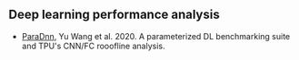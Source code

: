 ## Deep learning performance analysis

- [ParaDnn](yuwang2020TPU-roofline-benchmarking.md), Yu Wang et al. 2020. A parameterized DL 
 benchmarking suite and TPU's CNN/FC rooofline analysis.
